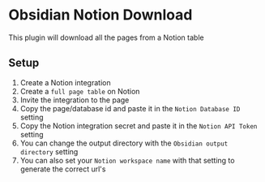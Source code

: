 # Obsidian Notion Download

This plugin will download all the pages from a Notion table

## Setup

1. Create a Notion integration
1. Create a `full page table` on Notion
1. Invite the integration to the page
1. Copy the page/database id and paste it in the `Notion Database ID` setting
1. Copy the Notion integration secret and paste it in the `Notion API Token` setting
1. You can change the output directory with the `Obsidian output directory` setting
1. You can also set your `Notion workspace name` with that setting to generate the correct url's
